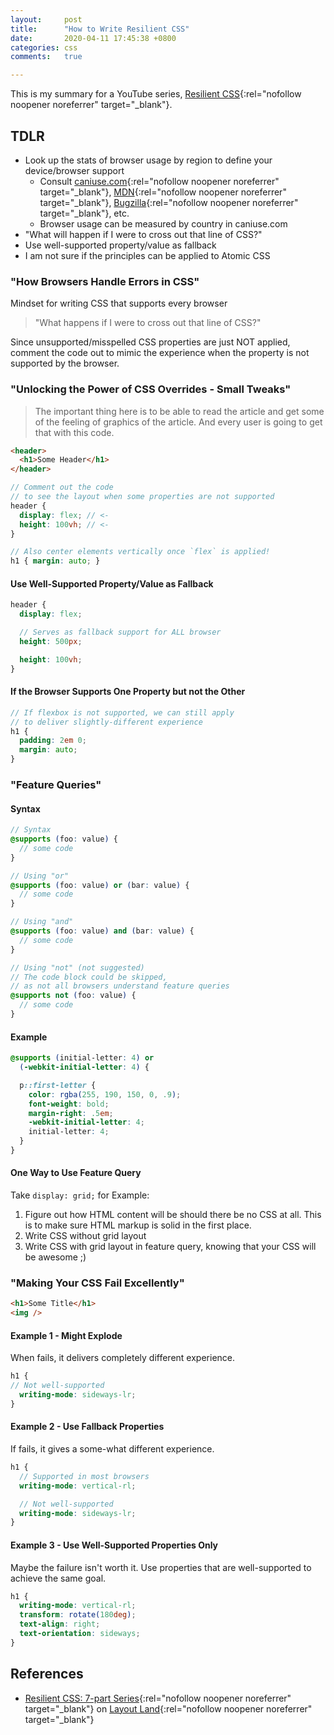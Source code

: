 ```yaml
---
layout:     post
title:      "How to Write Resilient CSS"
date:       2020-04-11 17:45:38 +0800
categories: css
comments:   true

---
```


This is my summary for a YouTube series, [Resilient CSS](https://www.youtube.com/watch?v=u00FY9vADfQ&list=PLbSquHt1VCf1kpv9WRGMCA9_Nn4vCLZ9Y){:rel="nofollow noopener noreferrer" target="_blank"}.

## TDLR
- Look up the stats of browser usage by region to define your device/browser support
  - Consult [caniuse.com](https://caniuse.com/){:rel="nofollow noopener noreferrer" target="_blank"}, [MDN](https://developer.mozilla.org/en-US/docs/Web/CSS){:rel="nofollow noopener noreferrer" target="_blank"}, [Bugzilla](https://www.bugzilla.org/){:rel="nofollow noopener noreferrer" target="_blank"}, etc.
  - Browser usage can be measured by country in caniuse.com
- "What will happen if I were to cross out that line of CSS?"
- Use well-supported property/value as fallback
- I am not sure if the principles can be applied to Atomic CSS

### "How Browsers Handle Errors in CSS"
Mindset for writing CSS that supports every browser
  > "What happens if I were to cross out that line of CSS?"

Since unsupported/misspelled CSS properties are just NOT applied, comment the code out to mimic the experience when the property is not supported by the browser.

### "Unlocking the Power of CSS Overrides - Small Tweaks"
> The important thing here is to be able to read the article and get some of the feeling of graphics of the article. And every user is going to get that with this code.

```html
<header>
  <h1>Some Header</h1>
</header>
```

```scss
// Comment out the code
// to see the layout when some properties are not supported
header {
  display: flex; // <-
  height: 100vh; // <-
}

// Also center elements vertically once `flex` is applied!
h1 { margin: auto; }
```

#### Use Well-Supported Property/Value as Fallback

```scss
header {
  display: flex;

  // Serves as fallback support for ALL browser
  height: 500px;

  height: 100vh;
}
```

#### If the Browser Supports One Property but not the Other
```scss
// If flexbox is not supported, we can still apply
// to deliver slightly-different experience
h1 {
  padding: 2em 0;
  margin: auto;
}
```

### "Feature Queries"
#### Syntax
```scss
// Syntax
@supports (foo: value) {
  // some code
}

// Using "or"
@supports (foo: value) or (bar: value) {
  // some code
}

// Using "and"
@supports (foo: value) and (bar: value) {
  // some code
}

// Using "not" (not suggested)
// The code block could be skipped,
// as not all browsers understand feature queries
@supports not (foo: value) {
  // some code
}
```

#### Example

```scss
@supports (initial-letter: 4) or
  (-webkit-initial-letter: 4) {

  p::first-letter {
    color: rgba(255, 190, 150, 0, .9);
    font-weight: bold;
    margin-right: .5em;
    -webkit-initial-letter: 4;
    initial-letter: 4;
  }
}
```

#### One Way to Use Feature Query
Take `display: grid;` for Example:
1. Figure out how HTML content will be should there be no CSS at all. This is to make sure HTML markup is solid in the first place.
2. Write CSS without grid layout
3. Write CSS with grid layout in feature query, knowing that your CSS will be awesome ;)

### "Making Your CSS Fail Excellently"
```html
<h1>Some Title</h1>
<img />
```

#### Example 1 - Might Explode
When fails, it delivers completely different experience.
```scss
h1 {
// Not well-supported
  writing-mode: sideways-lr;
}
```

#### Example 2 - Use Fallback Properties
If fails, it gives a some-what different experience.
```scss
h1 {
  // Supported in most browsers
  writing-mode: vertical-rl;

  // Not well-supported
  writing-mode: sideways-lr;
}
```

#### Example 3 - Use Well-Supported Properties Only
Maybe the failure isn't worth it. Use properties that are well-supported to achieve the same goal.
```scss
h1 {
  writing-mode: vertical-rl;
  transform: rotate(180deg);
  text-align: right;
  text-orientation: sideways;
}
```

## References
- [Resilient CSS: 7-part Series](https://www.youtube.com/watch?v=u00FY9vADfQ&list=PLbSquHt1VCf1kpv9WRGMCA9_Nn4vCLZ9Y){:rel="nofollow noopener noreferrer" target="_blank"} on [Layout Land](https://www.youtube.com/channel/UC7TizprGknbDalbHplROtag){:rel="nofollow noopener noreferrer" target="_blank"}
